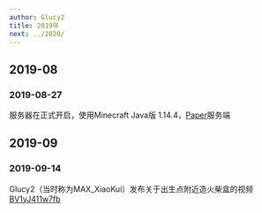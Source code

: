 ```yaml
---
author: Glucy2
title: 2019年
next: ../2020/
---
```

## 2019-08

### 2019-08-27

服务器在正式开启，使用Minecraft Java版 1.14.4，[Paper](https://papermc.io/software/paper)服务端

## 2019-09

### 2019-09-14

Glucy2（当时称为MAX_XiaoKui）发布关于出生点附近造火柴盒的视频 [BV1yJ411w7fb](https://www.bilibili.com/video/BV1yJ411w7fb)
